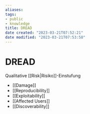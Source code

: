```yaml
---
aliases: 
tags: 
- public
- knowledge
title: DREAD
date created: "2023-03-21T07:52:21"
date modified: "2023-03-21T07:53:58"
---
```


# DREAD

Qualitative [[Risk|Risiko]]-Einstufung

- [[Damage]]
- [[Reproducibility]]
- [[Exploitability]]
- [[Affected Users]]
- [[Discoverability]]
